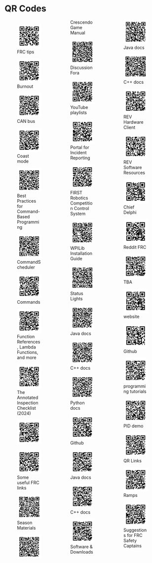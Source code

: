 # QR Codes
<div style="column-count: 3; clear: both;">
<figure><img style="width: 100%;" src="qr/qr-.png" /><figcaption>FRC tips</figcaption></figure>
<figure><img style="width: 100%;" src="qr/qr-burnout.png" /><figcaption>Burnout</figcaption></figure>
<figure><img style="width: 100%;" src="qr/qr-can-bus.png" /><figcaption>CAN bus</figcaption></figure>
<figure><img style="width: 100%;" src="qr/qr-coast-mode.png" /><figcaption>Coast mode</figcaption></figure>
<figure><img style="width: 100%;" src="qr/qr-commands-best-practices-html.png" /><figcaption>Best Practices for Command-Based Programming</figcaption></figure>
<figure><img style="width: 100%;" src="qr/qr-commands-commandscheduler-html.png" /><figcaption>CommandScheduler</figcaption></figure>
<figure><img style="width: 100%;" src="qr/qr-commands.png" /><figcaption>Commands</figcaption></figure>
<figure><img style="width: 100%;" src="qr/qr-commands-lambda-html.png" /><figcaption>Function References, Lambda Functions, and more</figcaption></figure>
<figure><img style="width: 100%;" src="qr/qr-inspection-2024-html.png" /><figcaption>The Annotated Inspection Checklist (2024)</figcaption></figure>
<figure><img style="width: 100%;" src="qr/qr-inspection.png" /><figcaption></figcaption></figure>
<figure><img style="width: 100%;" src="qr/qr-links.png" /><figcaption>Some useful FRC links</figcaption></figure>
<figure><img style="width: 100%;" src="qr/httpswwwfirstinspiresorgresource-libraryfrccompetition-manual-qa-system.png" /><figcaption>Season Materials</figcaption></figure>
<figure><img style="width: 100%;" src="qr/httpsfirstfrcblobcorewindowsnetfrc2024manual2024gamemanualpdf.png" /><figcaption>Crescendo Game Manual</figcaption></figure>
<figure><img style="width: 100%;" src="qr/httpsforumsfirstinspiresorgforumgeneral-discussionsfirst-programsfirst-robotics-competition.png" /><figcaption>Discussion Fora</figcaption></figure>
<figure><img style="width: 100%;" src="qr/httpswwwyoutubecomfirstroboticscompetitionplaylists.png" /><figcaption>YouTube playlists</figcaption></figure>
<figure><img style="width: 100%;" src="qr/httpswwwpavesuitecomfirstpublicportalhomepage.png" /><figcaption>Portal for Incident Reporting</figcaption></figure>
<figure><img style="width: 100%;" src="qr/httpsdocswpiliborgenstableindexhtml.png" /><figcaption>FIRST Robotics Competition Control System</figcaption></figure>
<figure><img style="width: 100%;" src="qr/httpsdocswpiliborgenstabledocszero-to-robotstep-2wpilib-setuphtml.png" /><figcaption>WPILib Installation Guide</figcaption></figure>
<figure><img style="width: 100%;" src="qr/httpsdocswpiliborgenstabledocshardwarehardware-basicsstatus-lights-refhtml.png" /><figcaption>Status Lights</figcaption></figure>
<figure><img style="width: 100%;" src="qr/httpsgithubwpiliborgallwpilibdocsreleasejavaindexhtml.png" /><figcaption>Java docs</figcaption></figure>
<figure><img style="width: 100%;" src="qr/httpsgithubwpiliborgallwpilibdocsreleasecppindexhtml.png" /><figcaption>C++ docs</figcaption></figure>
<figure><img style="width: 100%;" src="qr/httpsrobotpyreadthedocsioprojectswpilibenstableapihtml.png" /><figcaption>Python docs</figcaption></figure>
<figure><img style="width: 100%;" src="qr/httpsgithubcomwpilibsuiteallwpilib.png" /><figcaption>Github</figcaption></figure>
<figure><img style="width: 100%;" src="qr/httpsapictr-electronicscomphoenixreleasejava.png" /><figcaption>Java docs</figcaption></figure>
<figure><img style="width: 100%;" src="qr/httpsapictr-electronicscomphoenixreleasecpp.png" /><figcaption>C++ docs</figcaption></figure>
<figure><img style="width: 100%;" src="qr/httpsstorectr-electronicscomsoftware.png" /><figcaption>Software & Downloads</figcaption></figure>
<figure><img style="width: 100%;" src="qr/httpscodedocsrevroboticscomjavacomrevroboticspackage-summaryhtml.png" /><figcaption>Java docs</figcaption></figure>
<figure><img style="width: 100%;" src="qr/httpsdocsrevroboticscomsparkmaxsoftware-resourcesspark-max-api-informationc-api.png" /><figcaption>C++ docs</figcaption></figure>
<figure><img style="width: 100%;" src="qr/httpsdocsrevroboticscomrev-hardware-client.png" /><figcaption>REV Hardware Client</figcaption></figure>
<figure><img style="width: 100%;" src="qr/httpswwwrevroboticscomsoftware.png" /><figcaption>REV Software Resources</figcaption></figure>
<figure><img style="width: 100%;" src="qr/httpswwwchiefdelphicom.png" /><figcaption>Chief Delphi</figcaption></figure>
<figure><img style="width: 100%;" src="qr/httpswwwredditcomrfrc.png" /><figcaption>Reddit FRC</figcaption></figure>
<figure><img style="width: 100%;" src="qr/httpswwwthebluealliancecomteam2102.png" /><figcaption>TBA</figcaption></figure>
<figure><img style="width: 100%;" src="qr/httpswwwteam2102org.png" /><figcaption>website</figcaption></figure>
<figure><img style="width: 100%;" src="qr/httpsgithubcomparadox2102.png" /><figcaption>Github</figcaption></figure>
<figure><img style="width: 100%;" src="qr/httpprogrammingteam2102org.png" /><figcaption>programming tutorials</figcaption></figure>
<figure><img style="width: 100%;" src="qr/httpsgithubcomparadox2102pid_demo2.png" /><figcaption>PID demo</figcaption></figure>
<figure><img style="width: 100%;" src="qr/qr-links-qr-html.png" /><figcaption>QR Links</figcaption></figure>
<figure><img style="width: 100%;" src="qr/qr-ramps.png" /><figcaption>Ramps</figcaption></figure>
<figure><img style="width: 100%;" src="qr/qr-safety.png" /><figcaption>Suggestions for FRC Safety Captains</figcaption></figure>
</div>
